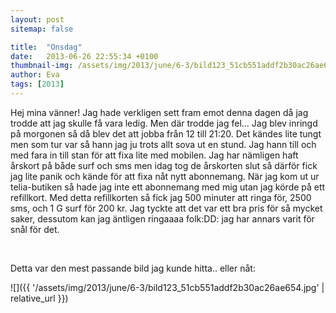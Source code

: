 ```yaml
---
layout: post
sitemap: false

title:  "Onsdag"
date:   2013-06-26 22:55:34 +0100
thumbnail-img: /assets/img/2013/june/6-3/bild123_51cb551addf2b30ac26ae654.jpg
author: Eva
tags: [2013]
---
```


Hej mina vänner! Jag hade verkligen sett fram emot denna dagen då jag trodde att jag skulle få vara ledig. Men där trodde jag fel... Jag blev inringd på morgonen så då blev det att jobba från 12 till 21:20. Det kändes lite tungt men som tur var så hann jag ju trots allt sova ut en stund. Jag hann till och med fara in till stan för att fixa lite med mobilen. Jag har nämligen haft årskort på både surf och sms men idag tog de årskorten slut så därför fick jag lite panik och kände för att fixa nåt nytt abonnemang. När jag kom ut ur telia-butiken så hade jag inte ett abonnemang med mig utan jag körde på ett refillkort. Med detta refillkorten så fick jag 500 minuter att ringa för, 2500 sms, och 1 G surf för 200 kr. Jag tyckte att det var ett bra pris för så mycket saker, dessutom kan jag äntligen ringaaaa folk:DD: jag har annars varit för snål för det. 




 




Detta var den mest passande bild jag kunde hitta.. eller nåt:

![]({{ '/assets/img/2013/june/6-3/bild123_51cb551addf2b30ac26ae654.jpg'  | relative_url }})

